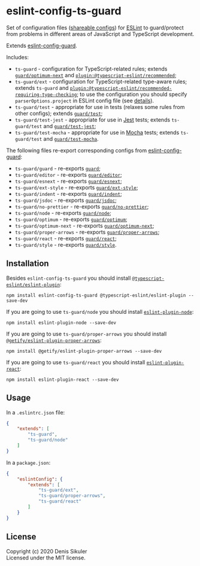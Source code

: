 # eslint-config-ts-guard

Set of configuration files ([shareable configs](https://eslint.org/docs/developer-guide/shareable-configs))
for [ESLint](https://eslint.org) to guard/protect from problems in different areas of JavaScript and TypeScript development.

Extends [eslint-config-guard](https://github.com/gamtiq/eslint-config-guard).

Includes:

* `ts-guard` - configuration for TypeScript-related rules; extends [`guard/optimum-next`](https://github.com/gamtiq/eslint-config-guard#eslint-config-guard) and [`plugin:@typescript-eslint/recommended`](https://github.com/typescript-eslint/typescript-eslint/tree/master/packages/eslint-plugin);
* `ts-guard/ext` - configuration for TypeScript-related type-aware rules; extends `ts-guard` and [`plugin:@typescript-eslint/recommended-requiring-type-checking`](https://github.com/typescript-eslint/typescript-eslint/blob/master/docs/getting-started/linting/TYPED_LINTING.md);
  to use the configuration you should specify `parserOptions.project` in ESLint config file (see [details](https://github.com/typescript-eslint/typescript-eslint/blob/master/docs/getting-started/linting/TYPED_LINTING.md)).
* `ts-guard/test` - appropriate for use in tests (relaxes some rules from other configs); extends [`guard/test`](https://github.com/gamtiq/eslint-config-guard#eslint-config-guard);
* `ts-guard/test-jest` - appropriate for use in [Jest](https://jestjs.io/) tests; extends `ts-guard/test` and [`guard/test-jest`](https://github.com/gamtiq/eslint-config-guard#eslint-config-guard);
* `ts-guard/test-mocha` - appropriate for use in [Mocha](https://mochajs.org/) tests; extends `ts-guard/test` and [`guard/test-mocha`](https://github.com/gamtiq/eslint-config-guard#eslint-config-guard).

The following files re-export corresponding configs from [eslint-config-guard](https://github.com/gamtiq/eslint-config-guard#eslint-config-guard):

* `ts-guard/guard` - re-exports [`guard`](https://github.com/gamtiq/eslint-config-guard#eslint-config-guard);
* `ts-guard/editor` - re-exports [`guard/editor`](https://github.com/gamtiq/eslint-config-guard#eslint-config-guard);
* `ts-guard/esnext` - re-exports [`guard/esnext`](https://github.com/gamtiq/eslint-config-guard#eslint-config-guard);
* `ts-guard/ext-style` - re-exports [`guard/ext-style`](https://github.com/gamtiq/eslint-config-guard#eslint-config-guard);
* `ts-guard/indent` - re-exports [`guard/indent`](https://github.com/gamtiq/eslint-config-guard#eslint-config-guard);
* `ts-guard/jsdoc` - re-exports [`guard/jsdoc`](https://github.com/gamtiq/eslint-config-guard#eslint-config-guard);
* `ts-guard/no-prettier` - re-exports [`guard/no-prettier`](https://github.com/gamtiq/eslint-config-guard#eslint-config-guard);
* `ts-guard/node` - re-exports [`guard/node`](https://github.com/gamtiq/eslint-config-guard#eslint-config-guard);
* `ts-guard/optimum` - re-exports [`guard/optimum`](https://github.com/gamtiq/eslint-config-guard#eslint-config-guard);
* `ts-guard/optimum-next` - re-exports [`guard/optimum-next`](https://github.com/gamtiq/eslint-config-guard#eslint-config-guard);
* `ts-guard/proper-arrows` - re-exports [`guard/proper-arrows`](https://github.com/gamtiq/eslint-config-guard#eslint-config-guard);
* `ts-guard/react` - re-exports [`guard/react`](https://github.com/gamtiq/eslint-config-guard#eslint-config-guard);
* `ts-guard/style` - re-exports [`guard/style`](https://github.com/gamtiq/eslint-config-guard#eslint-config-guard).

## Installation

Besides `eslint-config-ts-guard` you should install [`@typescript-eslint/eslint-plugin`](https://github.com/typescript-eslint/typescript-eslint/tree/master/packages/eslint-plugin):

    npm install eslint-config-ts-guard @typescript-eslint/eslint-plugin --save-dev

If you are going to use `ts-guard/node` you should install [`eslint-plugin-node`](https://github.com/mysticatea/eslint-plugin-node):

    npm install eslint-plugin-node --save-dev

If you are going to use `ts-guard/proper-arrows` you should install [`@getify/eslint-plugin-proper-arrows`](https://github.com/getify/eslint-plugin-proper-arrows):

    npm install @getify/eslint-plugin-proper-arrows --save-dev

If you are going to use `ts-guard/react` you should install [`eslint-plugin-react`](https://github.com/yannickcr/eslint-plugin-react):

    npm install eslint-plugin-react --save-dev

## Usage

In a `.eslintrc.json` file:

```json
{
    "extends": [
        "ts-guard",
        "ts-guard/node"
    ]
}
```

In a `package.json`:

```json
{
    "eslintConfig": {
        "extends": [
            "ts-guard/ext",
            "ts-guard/proper-arrows",
            "ts-guard/react"
        ]
    }
}
```

## License
Copyright (c) 2020 Denis Sikuler  
Licensed under the MIT license.
